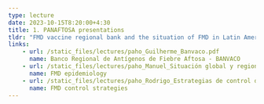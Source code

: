 ```yaml
---
type: lecture
date: 2023-10-15T8:20:00+4:30
title: 1. PANAFTOSA presentations
tldr: "FMD vaccine regional bank and the situation of FMD in Latin America"
links: 
    - url: /static_files/lectures/paho_Guilherme_Banvaco.pdf
      name: Banco Regional de Antígenos de Fiebre Aftosa - BANVACO
    - url: /static_files/lectures/paho_Manuel_Situación global y regional de FA_mayo 2023_rev.pdf
      name: FMD epidemiology
    - url: /static_files/lectures/paho_Rodrigo_Estrategias de control de brote FA.pptx
      name: FMD control strategies
---
```

